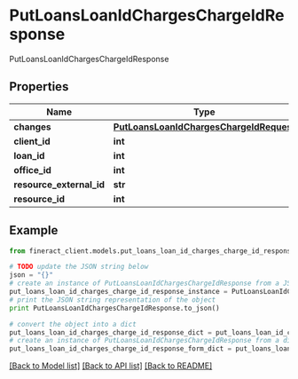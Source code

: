 # PutLoansLoanIdChargesChargeIdResponse

PutLoansLoanIdChargesChargeIdResponse

## Properties

Name | Type | Description | Notes
------------ | ------------- | ------------- | -------------
**changes** | [**PutLoansLoanIdChargesChargeIdRequest**](PutLoansLoanIdChargesChargeIdRequest.md) |  | [optional] 
**client_id** | **int** |  | [optional] 
**loan_id** | **int** |  | [optional] 
**office_id** | **int** |  | [optional] 
**resource_external_id** | **str** |  | [optional] 
**resource_id** | **int** |  | [optional] 

## Example

```python
from fineract_client.models.put_loans_loan_id_charges_charge_id_response import PutLoansLoanIdChargesChargeIdResponse

# TODO update the JSON string below
json = "{}"
# create an instance of PutLoansLoanIdChargesChargeIdResponse from a JSON string
put_loans_loan_id_charges_charge_id_response_instance = PutLoansLoanIdChargesChargeIdResponse.from_json(json)
# print the JSON string representation of the object
print PutLoansLoanIdChargesChargeIdResponse.to_json()

# convert the object into a dict
put_loans_loan_id_charges_charge_id_response_dict = put_loans_loan_id_charges_charge_id_response_instance.to_dict()
# create an instance of PutLoansLoanIdChargesChargeIdResponse from a dict
put_loans_loan_id_charges_charge_id_response_form_dict = put_loans_loan_id_charges_charge_id_response.from_dict(put_loans_loan_id_charges_charge_id_response_dict)
```
[[Back to Model list]](../README.md#documentation-for-models) [[Back to API list]](../README.md#documentation-for-api-endpoints) [[Back to README]](../README.md)


